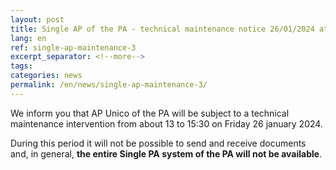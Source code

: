 ```yaml
---
layout: post
title: Single AP of the PA - technical maintenance notice 26/01/2024 at 13:00-15:30
lang: en
ref: single-ap-maintenance-3
excerpt_separator: <!--more-->
tags:
categories: news
permalink: /en/news/single-ap-maintenance-3/
---
```

We inform you that AP Unico of the PA will be subject to a technical maintenance intervention from about 13 to 15:30 on Friday 26 january 2024.

During this period it will not be possible to send and receive documents and, in general, **the entire Single PA system of the PA will not be available**.
